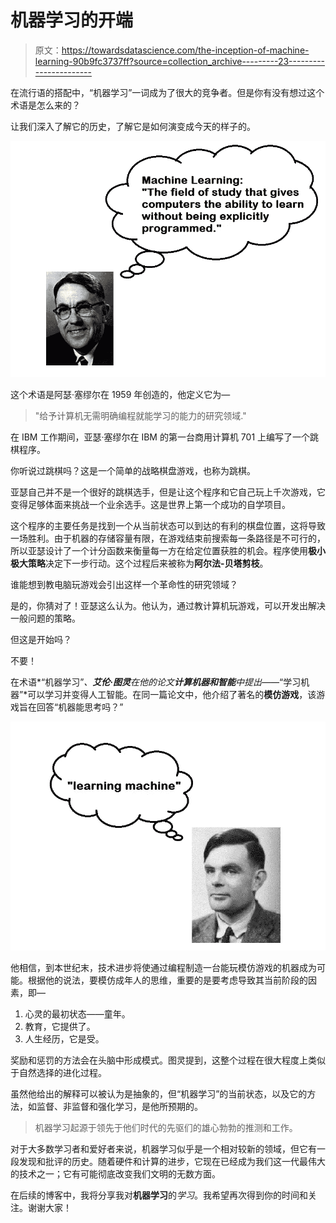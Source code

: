 # 机器学习的开端

> 原文：<https://towardsdatascience.com/the-inception-of-machine-learning-90b9fc3737ff?source=collection_archive---------23----------------------->

在流行语的搭配中，“机器学习”一词成为了很大的竞争者。但是你有没有想过这个术语是怎么来的？

让我们深入了解它的历史，了解它是如何演变成今天的样子的。

![](img/72f62e5fb67087ffef64c800f3295e7f.png)

这个术语是阿瑟·塞缪尔在 1959 年创造的，他定义它为—

> "给予计算机无需明确编程就能学习的能力的研究领域."

在 IBM 工作期间，亚瑟·塞缪尔在 IBM 的第一台商用计算机 701 上编写了一个跳棋程序。

你听说过跳棋吗？这是一个简单的战略棋盘游戏，也称为跳棋。

亚瑟自己并不是一个很好的跳棋选手，但是让这个程序和它自己玩上千次游戏，它变得足够体面来挑战一个业余选手。这是世界上第一个成功的自学项目。

这个程序的主要任务是找到一个从当前状态可以到达的有利的棋盘位置，这将导致一场胜利。由于机器的存储容量有限，在游戏结束前搜索每一条路径是不可行的，所以亚瑟设计了一个计分函数来衡量每一方在给定位置获胜的机会。程序使用**极小极大策略**决定下一步行动。这个过程后来被称为**阿尔法-贝塔剪枝**。

谁能想到教电脑玩游戏会引出这样一个革命性的研究领域？

是的，你猜对了！亚瑟这么认为。他认为，通过教计算机玩游戏，可以开发出解决一般问题的策略。

但这是开始吗？

不要！

在术语*“机器学习”*、**艾伦·图灵**在他的论文**计算机器和智能**中提出——*“学习机器”*可以学习并变得人工智能。在同一篇论文中，他介绍了著名的**模仿游戏**，该游戏旨在回答“机器能思考吗？”

![](img/ef4250273e78badf1a0fb56b8515095c.png)

他相信，到本世纪末，技术进步将使通过编程制造一台能玩模仿游戏的机器成为可能。根据他的说法，要模仿成年人的思维，重要的是要考虑导致其当前阶段的因素，即—

1.  心灵的最初状态——童年。
2.  教育，它提供了。
3.  人生经历，它是受。

奖励和惩罚的方法会在头脑中形成模式。图灵提到，这整个过程在很大程度上类似于自然选择的进化过程。

虽然他给出的解释可以被认为是抽象的，但“机器学习”的当前状态，以及它的方法，如监督、非监督和强化学习，是他所预期的。

> 机器学习起源于领先于他们时代的先驱们的雄心勃勃的推测和工作。

对于大多数学习者和爱好者来说，机器学习似乎是一个相对较新的领域，但它有一段发现和批评的历史。随着硬件和计算的进步，它现在已经成为我们这一代最伟大的技术之一；它有可能彻底改变我们文明的无数方面。

在后续的博客中，我将分享我对**机器学习**的*学习*。我希望再次得到你的时间和关注。谢谢大家！
